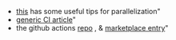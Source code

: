 - [this](https://docs.cypress.io/guides/continuous-integration/github-actions#Cypress-GitHub-Action) has some useful tips for parallelization"
- [generic CI article](https://docs.cypress.io/guides/continuous-integration/introduction#What-is-Continuous-Integration)"
- the github actions [repo](https://github.com/cypress-io/github-action) , &amp; [marketplace entry](https://github.com/marketplace/actions/cypress-io)"